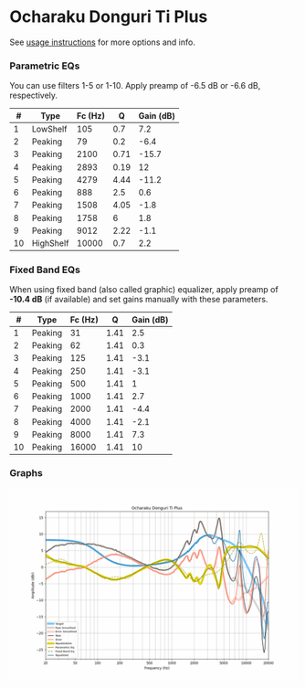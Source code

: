 # Ocharaku Donguri Ti Plus
See [usage instructions](https://github.com/jaakkopasanen/AutoEq#usage) for more options and info.

### Parametric EQs
You can use filters 1-5 or 1-10. Apply preamp of -6.5 dB or -6.6 dB, respectively.

|   # | Type      |   Fc (Hz) |    Q |   Gain (dB) |
|-----|-----------|-----------|------|-------------|
|   1 | LowShelf  |       105 | 0.7  |         7.2 |
|   2 | Peaking   |        79 | 0.2  |        -6.4 |
|   3 | Peaking   |      2100 | 0.71 |       -15.7 |
|   4 | Peaking   |      2893 | 0.19 |        12   |
|   5 | Peaking   |      4279 | 4.44 |       -11.2 |
|   6 | Peaking   |       888 | 2.5  |         0.6 |
|   7 | Peaking   |      1508 | 4.05 |        -1.8 |
|   8 | Peaking   |      1758 | 6    |         1.8 |
|   9 | Peaking   |      9012 | 2.22 |        -1.1 |
|  10 | HighShelf |     10000 | 0.7  |         2.2 |

### Fixed Band EQs
When using fixed band (also called graphic) equalizer, apply preamp of **-10.4 dB** (if available) and set gains manually with these parameters.

|   # | Type    |   Fc (Hz) |    Q |   Gain (dB) |
|-----|---------|-----------|------|-------------|
|   1 | Peaking |        31 | 1.41 |         2.5 |
|   2 | Peaking |        62 | 1.41 |         0.3 |
|   3 | Peaking |       125 | 1.41 |        -3.1 |
|   4 | Peaking |       250 | 1.41 |        -3.1 |
|   5 | Peaking |       500 | 1.41 |         1   |
|   6 | Peaking |      1000 | 1.41 |         2.7 |
|   7 | Peaking |      2000 | 1.41 |        -4.4 |
|   8 | Peaking |      4000 | 1.41 |        -2.1 |
|   9 | Peaking |      8000 | 1.41 |         7.3 |
|  10 | Peaking |     16000 | 1.41 |        10   |

### Graphs
![](./Ocharaku%20Donguri%20Ti%20Plus.png)
